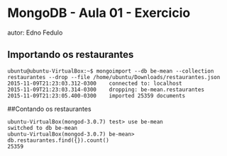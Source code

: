 # MongoDB - Aula 01 - Exercicio
autor: Edno Fedulo

## Importando os restaurantes
```
ubuntu@ubuntu-VirtualBox:~$ mongoimport --db be-mean --collection restaurantes --drop --file /home/ubuntu/Downloads/restaurantes.json
2015-11-09T21:23:03.312-0300	connected to: localhost
2015-11-09T21:23:03.314-0300	dropping: be-mean.restaurantes
2015-11-09T21:23:05.400-0300	imported 25359 documents
```
##Contando os restaurantes
```
ubuntu-VirtualBox(mongod-3.0.7) test> use be-mean
switched to db be-mean
ubuntu-VirtualBox(mongod-3.0.7) be-mean> db.restaurantes.find({}).count()
25359
```

